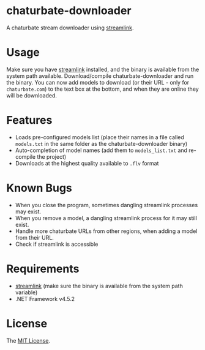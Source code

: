 chaturbate-downloader
========

A chaturbate stream downloader using [streamlink](https://github.com/streamlink/streamlink).

# Usage
Make sure you have [streamlink](https://github.com/streamlink/streamlink) installed, and the binary is available from the system path available. Download/compile chaturbate-downloader and run the binary. You can now add models to download (or their URL - only for `chaturbate.com`) to the text box at the bottom, and when they are online they will be downloaded.

# Features
* Loads pre-configured models list (place their names in a file called `models.txt` in the same folder as  the chaturbate-downloader binary)
* Auto-completion of model names (add them to `models_list.txt` and re-compile the project)
* Downloads at the highest quality available to `.flv` format

# Known Bugs
* When you close the program, sometimes dangling streamlink processes may exist.
* When you remove a model, a dangling streamlink process for it may still exist.
* Handle more chaturbate URLs from other regions, when adding a model from their URL.
* Check if streamlink is accessible

# Requirements
* [streamlink](https://github.com/streamlink/streamlink) (make sure the binary is available from the system path variable)
* .NET Framework v4.5.2

# License
The [MIT License](LICENSE).
